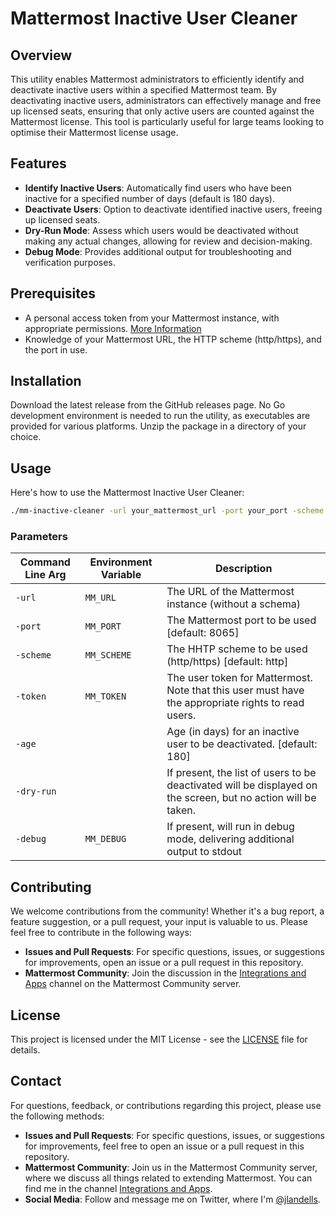 # Mattermost Inactive User Cleaner

## Overview

This utility enables Mattermost administrators to efficiently identify and deactivate inactive users within a specified Mattermost team. By deactivating inactive users, administrators can effectively manage and free up licensed seats, ensuring that only active users are counted against the Mattermost license. This tool is particularly useful for large teams looking to optimise their Mattermost license usage.

## Features

- **Identify Inactive Users**: Automatically find users who have been inactive for a specified number of days (default is 180 days).
- **Deactivate Users**: Option to deactivate identified inactive users, freeing up licensed seats.
- **Dry-Run Mode**: Assess which users would be deactivated without making any actual changes, allowing for review and decision-making.
- **Debug Mode**: Provides additional output for troubleshooting and verification purposes.

## Prerequisites

- A personal access token from your Mattermost instance, with appropriate permissions. [More Information](https://developers.mattermost.com/integrate/reference/personal-access-token/)
- Knowledge of your Mattermost URL, the HTTP scheme (http/https), and the port in use.

## Installation

Download the latest release from the GitHub releases page. No Go development environment is needed to run the utility, as executables are provided for various platforms. Unzip the package in a directory of your choice.

## Usage

Here's how to use the Mattermost Inactive User Cleaner:

```bash
./mm-inactive-cleaner -url your_mattermost_url -port your_port -scheme http/https -token your_personal_access_token -age days_of_inactivity -dry-run
```

### Parameters

| Command Line Arg | Environment Variable | Description |
| --- | --- | --- |
| `-url` | `MM_URL` | The URL of the Mattermost instance (without a schema) |
| `-port` | `MM_PORT` | The Mattermost port to be used [default: 8065] |
| `-scheme` | `MM_SCHEME` | The HHTP scheme to be used (http/https) [default: http] |
| `-token` | `MM_TOKEN` | The user token for Mattermost.  Note that this user must have the appropriate rights to read users. |
| `-age` |  | Age (in days) for an inactive user to be deactivated. [default: 180] |
| `-dry-run` |  | If present, the list of users to be deactivated will be displayed on the screen, but no action will be taken. |
| `-debug` | `MM_DEBUG` | If present, will run in debug mode, delivering additional output to stdout |

## Contributing

We welcome contributions from the community! Whether it's a bug report, a feature suggestion, or a pull request, your input is valuable to us. Please feel free to contribute in the following ways:

- **Issues and Pull Requests**: For specific questions, issues, or suggestions for improvements, open an issue or a pull request in this repository.
- **Mattermost Community**: Join the discussion in the [Integrations and Apps](https://community.mattermost.com/core/channels/integrations) channel on the Mattermost Community server.

## License

This project is licensed under the MIT License - see the [LICENSE](LICENSE) file for details.

## Contact

For questions, feedback, or contributions regarding this project, please use the following methods:

- **Issues and Pull Requests**: For specific questions, issues, or suggestions for improvements, feel free to open an issue or a pull request in this repository.
- **Mattermost Community**: Join us in the Mattermost Community server, where we discuss all things related to extending Mattermost. You can find me in the channel [Integrations and Apps](https://community.mattermost.com/core/channels/integrations).
- **Social Media**: Follow and message me on Twitter, where I'm [@jlandells](https://twitter.com/jlandells).